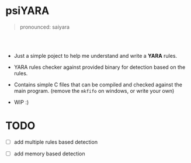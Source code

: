 # psiYARA

> pronounced: saiyara

<br>
<br>

- Just a simple poject to help me understand and write a **YARA** rules.

- YARA rules checker against provided binary for detection based on the rules.

- Contains simple C files that can be compiled and checked against the main program. (remove the `mkfifo` on windows, or write your own)

- WIP :)



# TODO

- [ ] add multiple rules based detection

- [ ] add memory based detection

